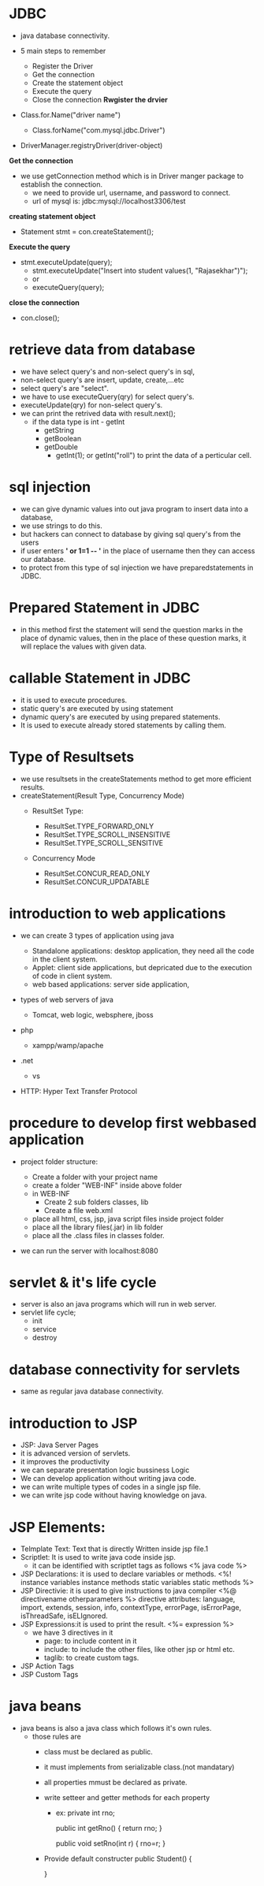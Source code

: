 # JDBC
 - java database connectivity.
 - 5 main steps to remember
   - Register the Driver
   - Get the connection
   - Create the statement object
   - Execute the query
   - Close the connection
**Rwgister the drvier**

 - Class.for.Name("driver name")
   - Class.forName("com.mysql.jdbc.Driver")
 - DriverManager.registryDriver(driver-object)

**Get the connection**

 - we use getConnection method which is in Driver manger package to establish the connection.
   - we need to provide url, username, and password to connect.
   - url of mysql is: jdbc:mysql://localhost3306/test

**creating statement object**

 - Statement stmt = con.createStatement();

**Execute the query**

 - stmt.executeUpdate(query);
   - stmt.executeUpdate("Insert into student values(1, "Rajasekhar")");
   - or
   - executeQuery(query);

**close the connection**

 - con.close();

# retrieve data from database

 - we have select query's and non-select query's in sql,
 - non-select query's are insert, update, create,...etc
 - select query's are "select".
 - we have to use executeQuery(qry) for select query's.
 - executeUpdate(qry) for non-select query's.
 - we can print the retrived data with result.next();
   - if the data type is int - getInt
     - getString
     - getBoolean
     - getDouble
       - getInt(1); or getInt("roll") to print the data of a perticular cell.

# sql injection

 - we can give dynamic values into out java program to insert data into a database,
 - we use strings to do this.
 - but hackers can connect to database by giving sql query's from the users
 - if user enters **' or 1=1 -- '** in the place of username then they can access our database.
 - to protect from this type of sql injection we have preparedstatements in JDBC.

# Prepared Statement in JDBC

 - in this method first the statement will send the question marks in the place of dynamic values, then in the place of these question marks, it will replace the values with given data.

# callable Statement in JDBC

 - it is used to execute procedures.
 - static query's are executed by using statement
 - dynamic query's are executed by using prepared statements.
 - It is used to execute already stored statements by calling them.

# Type of Resultsets
 - we use resultsets in the createStatements method to get more efficient results.
 - createStatement(Result Type, Concurrency Mode)
   - ResultSet Type:
     - ResultSet.TYPE_FORWARD_ONLY
     - ResultSet.TYPE_SCROLL_INSENSITIVE
     - ResultSet.TYPE_SCROLL_SENSITIVE

   - Concurrency Mode
     - ResultSet.CONCUR_READ_ONLY
     - ResultSet.CONCUR_UPDATABLE

# introduction to web applications

 - we can create 3 types of application using java
   - Standalone applications: desktop application, they need all the code in the client system.
   - Applet: client side applications, but depricated due to the execution of code in client system.
   - web based applications: server side application,

 - types of web servers of java
   - Tomcat, web logic, websphere, jboss
 - php
   - xampp/wamp/apache
 - .net
   - vs

 - HTTP: Hyper Text Transfer Protocol

# procedure to develop first webbased application

 - project folder structure:
   - Create a folder with your project name
   - create a folder "WEB-INF" inside above folder
   - in WEB-INF
     - Create 2 sub folders classes, lib
     - Create a file web.xml
   - place all html, css, jsp, java script files inside project folder
   - place all the library files(.jar) in lib folder
   - place all the .class files in classes folder.

 - we can run the server with localhost:8080

# servlet & it's life cycle

 - server is also an java programs which will run in web server.
 - servlet life cycle;
   - init
   - service
   - destroy

# database connectivity for servlets

 - same as regular java database connectivity.

# introduction to JSP

 - JSP: Java Server Pages
 - it is advanced version of servlets.
 - it improves the productivity
 - we can separate presentation logic bussiness Logic
 - We can develop application without writing java code.
 - we can write multiple types of codes in a single jsp file.
 - we can write jsp code without having knowledge on java.

# JSP Elements:

 - Telmplate Text: Text that is directly Written inside jsp file.1
 - Scriptlet: It is used to write java code inside jsp.
   - it can be identified with scriptlet tags as follows
      <%
        java code
      %>
 - JSP Declarations: it is used to declare variables or methods.
      <%!
        instance variables
        instance methods
        static variables
        static methods
      %>
 - JSP Directivie: it is used to give instructions to java compiler
                  <%@ directivename otherparameters
                  %>
   directive attributes: language, import, extends, session, info, contextType, errorPage, isErrorPage, isThreadSafe, isELIgnored.
 - JSP Expressions:it is used to print the result.
                     <%=
                          expression
                     %>
   - we have 3 directives in it
     - page: to include content in it
     - include: to include the other files, like other jsp or html etc.
     - taglib: to create custom tags.
 - JSP Action Tags
 - JSP Custom Tags

# java beans

 - java beans is also a java class which follows it's own rules.
   - those rules are
     - class must be declared as public.
     - it must implements from serializable class.(not mandatary)
     - all properties mmust be declared as private.
     - write setteer and getter methods for each property
       - ex:
            private int rno;

            public int getRno()
            {
              return rno;
            }

            public void setRno(int r)
            {
              rno=r;
            }
     - Provide default constructer
        public Student()
        {
          
        }